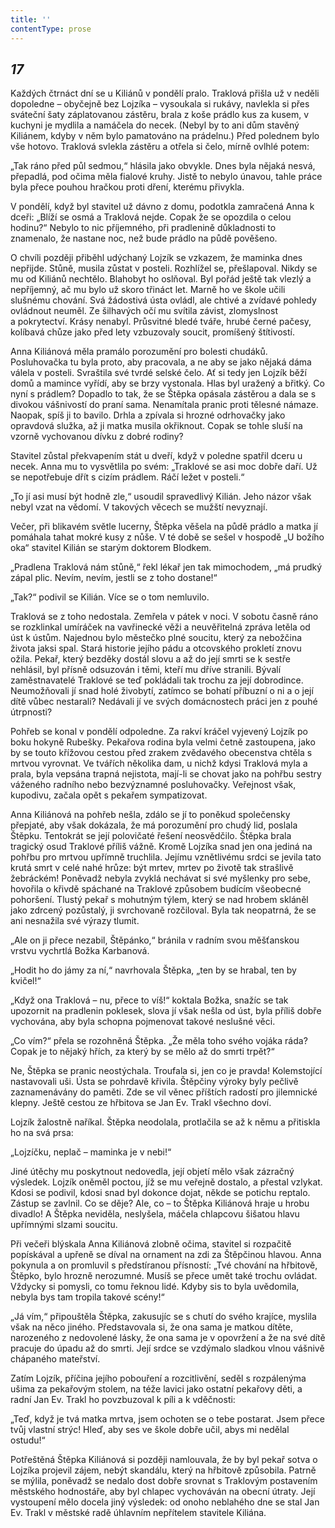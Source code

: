 ```yaml
---
title: ''
contentType: prose
---
```


<section>

## _17_

Každých čtrnáct dní se u Kiliánů v pondělí pralo. Traklová přišla už v neděli dopoledne – obyčejně bez Lojzíka – vysoukala si rukávy, navlekla si přes sváteční šaty záplatovanou zástěru, brala z koše prádlo kus za kusem, v kuchyni je mydlila a namáčela do necek. (Nebyl by to ani dům stavěný Kiliánem, kdyby v něm bylo pamatováno na prádelnu.) Před polednem bylo vše hotovo. Traklová svlekla zástěru a otřela si čelo, mírně ovlhlé potem:

„Tak ráno před půl sedmou,“ hlásila jako obvykle. Dnes byla nějaká nesvá, přepadlá, pod očima měla fialové kruhy. Jistě to nebylo únavou, tahle práce byla přece pouhou hračkou proti dření, kterému přivykla.

V pondělí, když byl stavitel už dávno z domu, podotkla zamračená Anna k dceři: „Blíží se osmá a Traklová nejde. Copak že se opozdila o celou hodinu?“ Nebylo to nic příjemného, při pradlenině důkladnosti to znamenalo, že nastane noc, než bude prádlo na půdě pověšeno.

O chvíli později přiběhl udýchaný Lojzík se vzkazem, že maminka dnes nepřijde. Stůně, musila zůstat v posteli. Rozhlížel se, přešlapoval. Nikdy se mu od Kiliánů nechtělo. Blahobyt ho oslňoval. Byl pořád ještě tak vlezlý a nepříjemný, ač mu bylo už skoro třináct let. Marně ho ve škole učili slušnému chování. Svá žádostivá ústa ovládl, ale chtivé a zvídavé pohledy ovládnout neuměl. Ze šilhavých očí mu svítila závist, zlomyslnost a pokrytectví. Krásy nenabyl. Průsvitné bledé tváře, hrubé černé pačesy, kolíbavá chůze jako před lety vzbuzovaly soucit, promíšený štítivostí.

Anna Kiliánová měla pramálo porozumění pro bolesti chudáků. Posluhovačka tu byla proto, aby pracovala, a ne aby se jako nějaká dáma válela v posteli. Svraštila své tvrdé selské čelo. Ať si tedy jen Lojzík běží domů a mamince vyřídí, aby se brzy vystonala. Hlas byl uražený a břitký. Co nyní s prádlem? Dopadlo to tak, že se Štěpka opásala zástěrou a dala se s divokou vášnivostí do praní sama. Nenamítala pranic proti tělesné námaze. Naopak, spíš ji to bavilo. Drhla a zpívala si hrozné odrhovačky jako opravdová služka, až ji matka musila okřiknout. Copak se tohle sluší na vzorně vychovanou dívku z dobré rodiny?

Stavitel zůstal překvapením stát u dveří, když v poledne spatřil dceru u necek. Anna mu to vysvětlila po svém: „Traklové se asi moc dobře daří. Už se nepotřebuje dřít s cizím prádlem. Ráčí ležet v posteli.“

„To jí asi musí být hodně zle,“ usoudil spravedlivý Kilián. Jeho názor však nebyl vzat na vědomí. V takových věcech se mužští nevyznají.

Večer, při blikavém světle lucerny, Štěpka věšela na půdě prádlo a matka jí pomáhala tahat mokré kusy z nůše. V té době se sešel v hospodě „U božího oka“ stavitel Kilián se starým doktorem Blodkem.

„Pradlena Traklová nám stůně,“ řekl lékař jen tak mimochodem, „má prudký zápal plic. Nevím, nevím, jestli se z toho dostane!“

„Tak?“ podivil se Kilián. Více se o tom nemluvilo.

Traklová se z toho nedostala. Zemřela v pátek v noci. V sobotu časně ráno se rozklinkal umíráček na vavřinecké věži a neuvěřitelná zpráva letěla od úst k ústům. Najednou bylo městečko plné soucitu, který za nebožčina života jaksi spal. Stará historie jejího pádu a otcovského prokletí znovu ožila. Pekař, který bezděky dostál slovu a až do její smrti se k sestře nehlásil, byl přísně odsuzován i těmi, kteří mu dříve stranili. Bývalí zaměstnavatelé Traklové se teď pokládali tak trochu za její dobrodince. Neumožňovali jí snad holé živobytí, zatímco se bohatí příbuzní o ni a o její dítě vůbec nestarali? Nedávali jí ve svých domácnostech práci jen z pouhé útrpnosti?

Pohřeb se konal v pondělí odpoledne. Za rakví kráčel vyjevený Lojzík po boku hokyně Rubešky. Pekařova rodina byla velmi četně zastoupena, jako by se touto křížovou cestou před zrakem zvědavého obecenstva chtěla s mrtvou vyrovnat. Ve tvářích několika dam, u nichž kdysi Traklová myla a prala, byla vepsána trapná nejistota, mají-li se chovat jako na pohřbu sestry váženého radního nebo bezvýznamné posluhovačky. Veřejnost však, kupodivu, začala opět s pekařem sympatizovat.

Anna Kiliánová na pohřeb nešla, zdálo se jí to poněkud společensky přepjaté, aby však dokázala, že má porozumění pro chudý lid, poslala Štěpku. Tentokrát se její polovičaté řešení neosvědčilo. Štěpka brala tragický osud Traklové příliš vážně. Kromě Lojzíka snad jen ona jediná na pohřbu pro mrtvou upřímně truchlila. Jejímu vznětlivému srdci se jevila tato krutá smrt v celé nahé hrůze: být mrtev, mrtev po životě tak strašlivě žebráckém! Poněvadž nebyla zvyklá nechávat si své myšlenky pro sebe, hovořila o křivdě spáchané na Traklové způsobem budícím všeobecné pohoršení. Tlustý pekař s mohutným týlem, který se nad hrobem skláněl jako zdrcený pozůstalý, ji svrchovaně rozčiloval. Byla tak neopatrná, že se ani nesnažila své výrazy tlumit.

„Ale on ji přece nezabil, Štěpánko,“ bránila v radním svou měšťanskou vrstvu vychrtlá Božka Karbanová.

„Hodit ho do jámy za ní,“ navrhovala Štěpka, „ten by se hrabal, ten by kvičel!“

„Když ona Traklová – nu, přece to víš!“ koktala Božka, snažíc se tak upozornit na pradlenin poklesek, slova jí však nešla od úst, byla příliš dobře vychována, aby byla schopna pojmenovat takové neslušné věci.

„Co vím?“ přela se rozohněná Štěpka. „Že měla toho svého vojáka ráda? Copak je to nějaký hřích, za který by se mělo až do smrti trpět?“

Ne, Štěpka se pranic neostýchala. Troufala si, jen co je pravda! Kolemstojící nastavovali uši. Ústa se pohrdavě křivila. Štěpčiny výroky byly pečlivě zaznamenávány do paměti. Zde se vil věnec příštích radostí pro jilemnické klepny. Ještě cestou ze hřbitova se Jan Ev. Trakl všechno doví.

Lojzík žalostně naříkal. Štěpka neodolala, protlačila se až k němu a přitiskla ho na svá prsa:

„Lojzíčku, neplač – maminka je v nebi!“

Jiné útěchy mu poskytnout nedovedla, její objetí mělo však zázračný výsledek. Lojzík oněměl poctou, jíž se mu veřejně dostalo, a přestal vzlykat. Kdosi se podivil, kdosi snad byl dokonce dojat, někde se potichu reptalo. Zástup se zavlnil. Co se děje? Ale, co – to Štěpka Kiliánová hraje u hrobu divadlo! A Štěpka neviděla, neslyšela, máčela chlapcovu šišatou hlavu upřímnými slzami soucitu.

Při večeři blýskala Anna Kiliánová zlobně očima, stavitel si rozpačitě popískával a upřeně se díval na ornament na zdi za Štěpčinou hlavou. Anna pokynula a on promluvil s předstíranou přísností: „Tvé chování na hřbitově, Štěpko, bylo hrozně nerozumné. Musíš se přece umět také trochu ovládat. Vždycky si pomysli, co tomu řeknou lidé. Kdyby sis to byla uvědomila, nebyla bys tam tropila takové scény!“

„Já vím,“ připouštěla Štěpka, zakusujíc se s chutí do svého krajíce, myslila však na něco jiného. Představovala si, že ona sama je matkou dítěte, narozeného z nedovolené lásky, že ona sama je v opovržení a že na své dítě pracuje do úpadu až do smrti. Její srdce se vzdýmalo sladkou vlnou vášnivě chápaného mateřství.

Zatím Lojzík, příčina jejího pobouření a rozcitlivění, seděl s rozpálenýma ušima za pekařovým stolem, na téže lavici jako ostatní pekařovy děti, a radní Jan Ev. Trakl ho povzbuzoval k píli a k vděčnosti:

„Teď, když je tvá matka mrtva, jsem ochoten se o tebe postarat. Jsem přece tvůj vlastní strýc! Hleď, aby ses ve škole dobře učil, abys mi nedělal ostudu!“

Potřeštěná Štěpka Kiliánová si později namlouvala, že by byl pekař sotva o Lojzíka projevil zájem, nebýt skandálu, který na hřbitově způsobila. Patrně se mýlila, poněvadž se nedalo dost dobře srovnat s Traklovým postavením městského hodnostáře, aby byl chlapec vychováván na obecní útraty. Její vystoupení mělo docela jiný výsledek: od onoho neblahého dne se stal Jan Ev. Trakl v městské radě úhlavním nepřítelem stavitele Kiliána.

</section>
